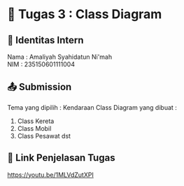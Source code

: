 # 📁 Tugas 3 : Class Diagram

## 👤 Identitas Intern
Nama : Amaliyah Syahidatun Ni'mah        
NIM  : 235150601111004

## 📤 Submission

Tema yang dipilih : Kendaraan
Class Diagram yang dibuat : 
1. Class Kereta
2. Class Mobil
3. Class Pesawat
dst

## 🔗 Link Penjelasan Tugas

https://youtu.be/1MLVdZutXPI

